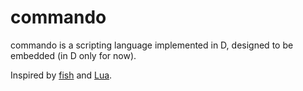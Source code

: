 # commando

commando is a scripting language implemented in D, designed to be embedded (in D only for now).

Inspired by [fish](https://fishshell.com/) and [Lua](https://www.lua.org/).

